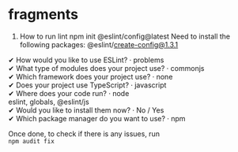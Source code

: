 # fragments

1. How to run lint
   npm init @eslint/config@latest
   Need to install the following packages:
   @eslint/create-config@1.3.1

✔ How would you like to use ESLint? · problems  
✔ What type of modules does your project use? · commonjs  
✔ Which framework does your project use? · none  
✔ Does your project use TypeScript? · javascript  
✔ Where does your code run? · node  
eslint, globals, @eslint/js  
✔ Would you like to install them now? · No / Yes  
✔ Which package manager do you want to use? · npm

Once done, to check if there is any issues, run  
`npm audit fix`
